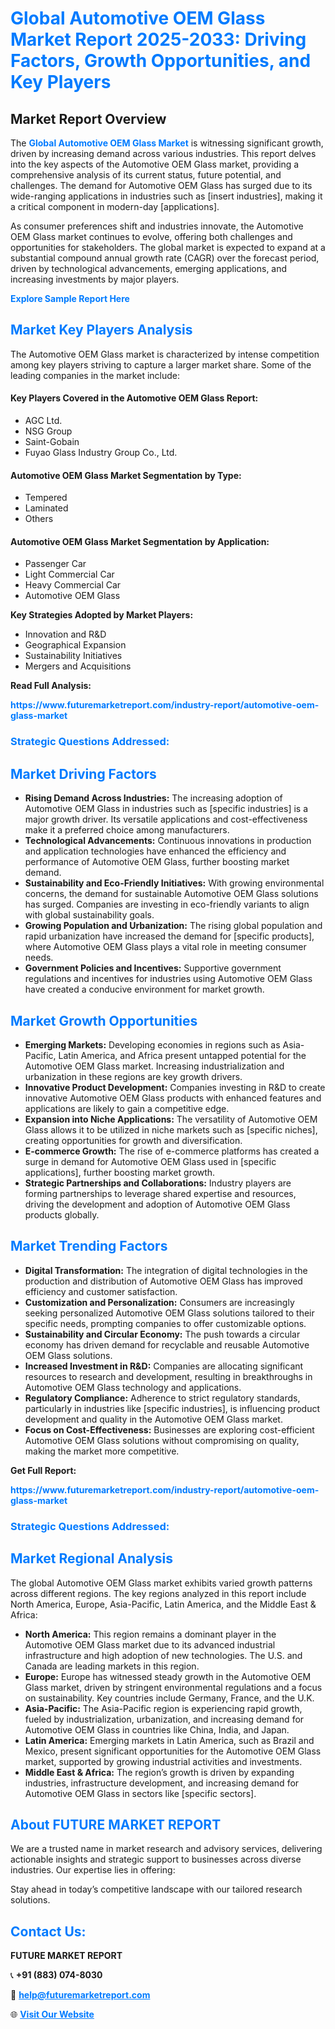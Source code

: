 <h1 style="color: #007BFF;">Global Automotive OEM Glass Market Report 2025-2033: Driving Factors, Growth Opportunities, and Key Players</h1>

<section id="overview">
<h2>Market Report Overview</h2>
<p>The <a href="https://www.futuremarketreport.com/industry-report/automotive-oem-glass-market" style="color: #007BFF; text-decoration: none;"><strong>Global Automotive OEM Glass Market</strong></a> is witnessing significant growth, driven by increasing demand across various industries. This report delves into the key aspects of the Automotive OEM Glass market, providing a comprehensive analysis of its current status, future potential, and challenges. The demand for Automotive OEM Glass has surged due to its wide-ranging applications in industries such as [insert industries], making it a critical component in modern-day [applications].</p>
<p>As consumer preferences shift and industries innovate, the Automotive OEM Glass market continues to evolve, offering both challenges and opportunities for stakeholders. The global market is expected to expand at a substantial compound annual growth rate (CAGR) over the forecast period, driven by technological advancements, emerging applications, and increasing investments by major players.</p>
</section>

<section id="overview">
<p><a href="https://www.futuremarketreport.com/request-sample/reportId=119658" style="color: #007BFF; text-decoration: none;"><strong>Explore Sample Report Here</strong></a></p>
</section>

<section id="key-players">
<h2 style="color: #007BFF;">Market Key Players Analysis</h2>
<p>The Automotive OEM Glass market is characterized by intense competition among key players striving to capture a larger market share. Some of the leading companies in the market include:</p>
<h4>Key Players Covered in the Automotive OEM Glass Report:</h4>
<ul><li>AGC Ltd.</li><li>NSG Group</li><li>Saint-Gobain</li><li>Fuyao Glass Industry Group Co., Ltd.</li></ul>
<h4>Automotive OEM Glass Market Segmentation by Type:</h4>
<ul><li>Tempered</li><li>Laminated</li><li>Others</li></ul>

<h4>Automotive OEM Glass Market Segmentation by Application:</h4>
<ul><li>Passenger Car</li><li>Light Commercial Car</li><li>Heavy Commercial Car</li><li>Automotive OEM Glass</li></ul>
<p><strong>Key Strategies Adopted by Market Players:</strong></p>
<ul>
<li>Innovation and R&D</li>
<li>Geographical Expansion</li>
<li>Sustainability Initiatives</li>
<li>Mergers and Acquisitions</li>
</ul>
</section>

<section>
<p><strong>Read Full Analysis: </strong></p><a href="https://www.futuremarketreport.com/industry-report/automotive-oem-glass-market" style="color: #007BFF; text-decoration: none;"><strong>https://www.futuremarketreport.com/industry-report/automotive-oem-glass-market</strong></a>
<h3 style="color: #007BFF;">Strategic Questions Addressed:</h3>
</section>

<section id="driving-factors">
<h2 style="color: #007BFF;">Market Driving Factors</h2>
<ul>
<li><strong>Rising Demand Across Industries:</strong> The increasing adoption of Automotive OEM Glass in industries such as [specific industries] is a major growth driver. Its versatile applications and cost-effectiveness make it a preferred choice among manufacturers.</li>
<li><strong>Technological Advancements:</strong> Continuous innovations in production and application technologies have enhanced the efficiency and performance of Automotive OEM Glass, further boosting market demand.</li>
<li><strong>Sustainability and Eco-Friendly Initiatives:</strong> With growing environmental concerns, the demand for sustainable Automotive OEM Glass solutions has surged. Companies are investing in eco-friendly variants to align with global sustainability goals.</li>
<li><strong>Growing Population and Urbanization:</strong> The rising global population and rapid urbanization have increased the demand for [specific products], where Automotive OEM Glass plays a vital role in meeting consumer needs.</li>
<li><strong>Government Policies and Incentives:</strong> Supportive government regulations and incentives for industries using Automotive OEM Glass have created a conducive environment for market growth.</li>
</ul>
</section>

<section id="growth-opportunities">
<h2 style="color: #007BFF;">Market Growth Opportunities</h2>
<ul>
<li><strong>Emerging Markets:</strong> Developing economies in regions such as Asia-Pacific, Latin America, and Africa present untapped potential for the Automotive OEM Glass market. Increasing industrialization and urbanization in these regions are key growth drivers.</li>
<li><strong>Innovative Product Development:</strong> Companies investing in R&D to create innovative Automotive OEM Glass products with enhanced features and applications are likely to gain a competitive edge.</li>
<li><strong>Expansion into Niche Applications:</strong> The versatility of Automotive OEM Glass allows it to be utilized in niche markets such as [specific niches], creating opportunities for growth and diversification.</li>
<li><strong>E-commerce Growth:</strong> The rise of e-commerce platforms has created a surge in demand for Automotive OEM Glass used in [specific applications], further boosting market growth.</li>
<li><strong>Strategic Partnerships and Collaborations:</strong> Industry players are forming partnerships to leverage shared expertise and resources, driving the development and adoption of Automotive OEM Glass products globally.</li>
</ul>
</section>

<section id="trending-factors">
<h2 style="color: #007BFF;">Market Trending Factors</h2>
<ul>
<li><strong>Digital Transformation:</strong> The integration of digital technologies in the production and distribution of Automotive OEM Glass has improved efficiency and customer satisfaction.</li>
<li><strong>Customization and Personalization:</strong> Consumers are increasingly seeking personalized Automotive OEM Glass solutions tailored to their specific needs, prompting companies to offer customizable options.</li>
<li><strong>Sustainability and Circular Economy:</strong> The push towards a circular economy has driven demand for recyclable and reusable Automotive OEM Glass solutions.</li>
<li><strong>Increased Investment in R&D:</strong> Companies are allocating significant resources to research and development, resulting in breakthroughs in Automotive OEM Glass technology and applications.</li>
<li><strong>Regulatory Compliance:</strong> Adherence to strict regulatory standards, particularly in industries like [specific industries], is influencing product development and quality in the Automotive OEM Glass market.</li>
<li><strong>Focus on Cost-Effectiveness:</strong> Businesses are exploring cost-efficient Automotive OEM Glass solutions without compromising on quality, making the market more competitive.</li>
</ul>
</section>

<section>
<p><strong>Get Full Report: </strong></p><a href="https://www.futuremarketreport.com/industry-report/automotive-oem-glass-market" style="color: #007BFF; text-decoration: none;"><strong>https://www.futuremarketreport.com/industry-report/automotive-oem-glass-market</strong></a>
<h3 style="color: #007BFF;">Strategic Questions Addressed:</h3>
</section>


<section id="regional-analysis">
<h2 style="color: #007BFF;">Market Regional Analysis</h2>
<p>The global Automotive OEM Glass market exhibits varied growth patterns across different regions. The key regions analyzed in this report include North America, Europe, Asia-Pacific, Latin America, and the Middle East & Africa:</p>
<ul>
<li><strong>North America:</strong> This region remains a dominant player in the Automotive OEM Glass market due to its advanced industrial infrastructure and high adoption of new technologies. The U.S. and Canada are leading markets in this region.</li>
<li><strong>Europe:</strong> Europe has witnessed steady growth in the Automotive OEM Glass market, driven by stringent environmental regulations and a focus on sustainability. Key countries include Germany, France, and the U.K.</li>
<li><strong>Asia-Pacific:</strong> The Asia-Pacific region is experiencing rapid growth, fueled by industrialization, urbanization, and increasing demand for Automotive OEM Glass in countries like China, India, and Japan.</li>
<li><strong>Latin America:</strong> Emerging markets in Latin America, such as Brazil and Mexico, present significant opportunities for the Automotive OEM Glass market, supported by growing industrial activities and investments.</li>
<li><strong>Middle East & Africa:</strong> The region’s growth is driven by expanding industries, infrastructure development, and increasing demand for Automotive OEM Glass in sectors like [specific sectors].</li>
</ul>
</section>

<footer>
<h2 style="color: #007BFF;">About FUTURE MARKET REPORT</h2>
<p>We are a trusted name in market research and advisory services, delivering actionable insights and strategic support to businesses across diverse industries. Our expertise lies in offering:</p>

<p>Stay ahead in today’s competitive landscape with our tailored research solutions.</p>

<h2 style="color: #007BFF;">Contact Us:</h2>
<p><strong>FUTURE MARKET REPORT</strong></p>
<p>📞 <strong>+91 (883) 074-8030</strong></p>
<p>📧 <strong><a href="mailto:help@futuremarketreport.com" style="color: #007BFF;">help@futuremarketreport.com</a></strong></p>
<p>🌐 <strong><a href="https://www.futuremarketreport.com/" style="color: #007BFF;">Visit Our Website</a></strong></p>
</footer>